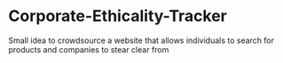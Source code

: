 # Corporate-Ethicality-Tracker
Small idea to crowdsource a website that allows individuals to search for products and companies to stear clear from

